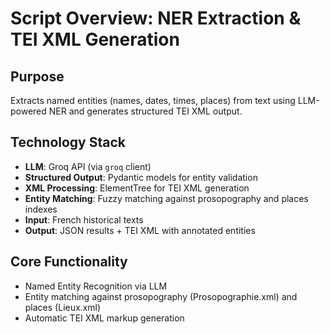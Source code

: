 # Script Overview: NER Extraction & TEI XML Generation

## Purpose
Extracts named entities (names, dates, times, places) from text using LLM-powered NER and generates structured TEI XML output.

## Technology Stack
- **LLM**: Groq API (via `groq` client)
- **Structured Output**: Pydantic models for entity validation
- **XML Processing**: ElementTree for TEI XML generation
- **Entity Matching**: Fuzzy matching against prosopography and places indexes
- **Input**: French historical texts
- **Output**: JSON results + TEI XML with annotated entities

## Core Functionality
- Named Entity Recognition via LLM
- Entity matching against prosopography (Prosopographie.xml) and places (Lieux.xml)
- Automatic TEI XML markup generation